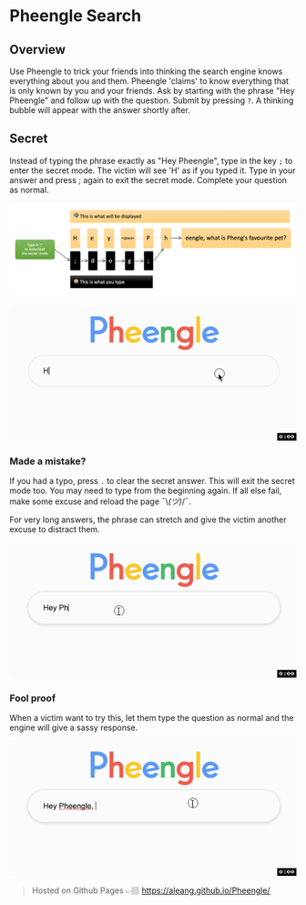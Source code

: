 # Pheengle Search
## Overview
Use Pheengle to trick your friends into thinking the search engine knows everything about you and them. Pheengle 'claims' to know everything that is only known by you and your friends. Ask by starting with the phrase "Hey Pheengle" and follow up with the question. Submit by pressing `?`. A thinking bubble will appear with the answer shortly after.

## Secret
Instead of typing the phrase exactly as "Hey Pheengle", type in the key `;` to enter the secret mode. The victim will see 'H' as if you typed it. Type in your answer and press ; again to exit the secret mode. Complete your question as normal.

![](keyflow.png)

![](pheengle-demo1.gif)

### Made a mistake?
If you had a typo, press `.` to clear the secret answer. This will exit the secret mode too. You may need to type from the beginning again. If all else fail, make some excuse and reload the page ¯\\_(ツ)_/¯.

For very long answers, the phrase can stretch and give the victim another excuse to distract them.

![](pheengle-demo3.gif)

### Fool proof
When a victim want to try this, let them type the question as normal and the engine will give a sassy response.

![](pheengle-demo2.gif)

> Hosted on Github Pages 👉🏽 https://aleang.github.io/Pheengle/

